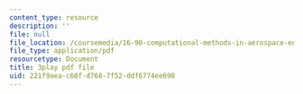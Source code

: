```yaml
---
content_type: resource
description: ''
file: null
file_location: /coursemedia/16-90-computational-methods-in-aerospace-engineering-spring-2014/221f9aeac60fd7687f52ddf6774ee698_Hn6f6tCKQwE.pdf
file_type: application/pdf
resourcetype: Document
title: 3play pdf file
uid: 221f9aea-c60f-d768-7f52-ddf6774ee698
---
```

